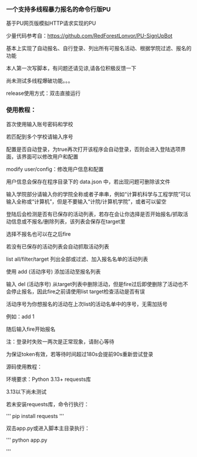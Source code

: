### 一个支持多线程暴力报名的命令行版PU

基于PU网页版模拟HTTP请求实现的PU

少量代码参考自：https://github.com/RedForestLonvor/PU-SignUpBot

基本上实现了自动报名、自行登录、列出所有可报名活动、根据学院过滤、报名的功能

本人第一次写脚本，有问题还请见谅,请各位积极反馈一下

尚未测试多线程爆破功能。。。

release使用方式：双击直接运行

### 使用教程：

首次使用输入账号密码和学校

若匹配到多个学校请输入序号

配置是否自动登录，为true再次打开该程序会自动登录，否则会进入登陆选项界面，该界面可以修改用户和配置

modify user/config：修改用户信息和配置

用户信息会保存在程序目录下的 data.json 中，若出现问题可删除该文件

输入学院部分请输入你的学院全称或者子串串，例如“计算机科学与工程学院”可以输入全称或“计算机”，但是不要输入“计院/计算机学院”，或者可以留空

登陆后会检测是否有已保存的活动列表，若存在会让你选择是否开始报名/抓取活动信息或不报名/删除列表，该列表会保存在target里

选择不报名也可以在之后fire

若没有已保存的活动列表会自动抓取活动列表

list all/filter/target 列出全部或过滤、加入报名名单的活动列表

使用 add (活动序号) 添加活动至报名列表

输入 del (活动序号) 从target列表中删除活动，但是fire过后即使删除了活动也不会停止报名，因此fire之前请使用list target检查活动是否有误

活动序号为你想报名的活动在上次list的活动名单中的序号，无需加括号

例如：add 1

随后输入fire开始报名

注：登录时失败一两次是正常现象，请耐心等待

为保证token有效，若等待时间超过180s会提前90s重新尝试登录

源码使用教程：

环境要求：Python 3.13+  requests库

3.13以下尚未测试

若未安装requests库，命令行执行：

'''
pip install requests
'''

双击app.py或进入脚本主目录执行：

'''
python app.py

'''
